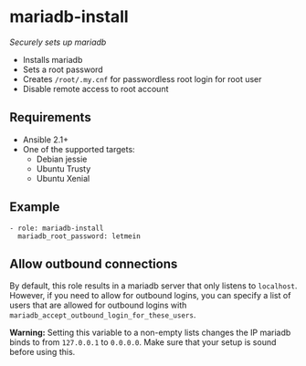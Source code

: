 # mariadb-install

*Securely sets up mariadb*

* Installs mariadb
* Sets a root password
* Creates `/root/.my.cnf` for passwordless root login for root user
* Disable remote access to root account

## Requirements

* Ansible 2.1+
* One of the supported targets:
  * Debian jessie
  * Ubuntu Trusty
  * Ubuntu Xenial

## Example

```
- role: mariadb-install
  mariadb_root_password: letmein
```

## Allow outbound connections

By default, this role results in a mariadb server that only listens to `localhost`. However, if you
need to allow for outbound logins, you can specify a list of users that are allowed for outbound
logins with `mariadb_accept_outbound_login_for_these_users`.

**Warning:** Setting this variable to a non-empty lists changes the IP mariadb binds to from
`127.0.0.1` to `0.0.0.0`. Make sure that your setup is sound before using this.
